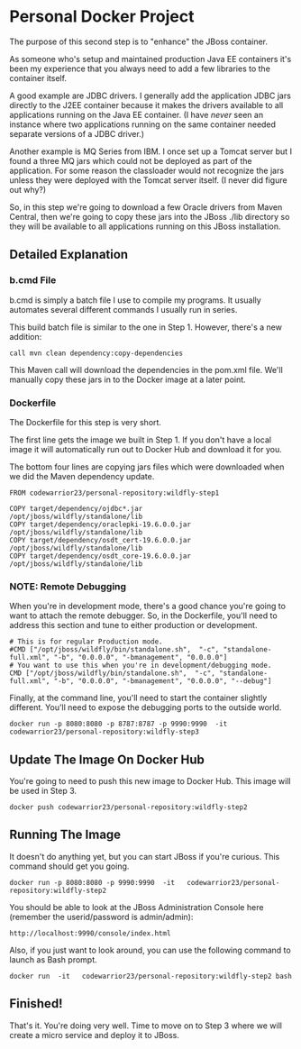 # Personal Docker Project

The purpose of this second step is to "enhance" the JBoss container.

As someone who's setup and maintained production Java EE containers it's been my experience that you always need to add a few libraries to the container itself.

A good example are JDBC drivers.  I generally add the application JDBC jars directly to the J2EE container because it makes the drivers available to all applications running on the Java EE container.  (I have *never* seen an instance where two applications running on the same container needed separate versions of a JDBC driver.)

Another example is MQ Series from IBM.  I once set up a Tomcat server but I found a three MQ jars which could not be deployed as part of the application.  For some reason the classloader would not recognize the jars unless they were deployed with the Tomcat server itself.  (I never did figure out why?)

So, in this step we're going to download a few Oracle drivers from Maven Central, then we're going to copy these jars into the JBoss ./lib directory so they will be available to all applications running on this JBoss installation.

## Detailed Explanation


###  b.cmd File
b.cmd is simply a batch file I use to compile my programs.  It usually automates several different commands I usually run in series.  

This build batch file is similar to the one in Step 1.  However, there's a new addition:

```text
call mvn clean dependency:copy-dependencies
```

This Maven call will download the dependencies in the pom.xml file.  We'll manually copy these jars in to the Docker image at a later point.


###  Dockerfile
The Dockerfile for this step is very short.

The first line gets the image we built in Step 1.  If you don't have a local image it will automatically run out to Docker Hub and download it for you.

The bottom four lines are copying jars files which were downloaded when we did the Maven dependency update.

```text
FROM codewarrior23/personal-repository:wildfly-step1

COPY target/dependency/ojdbc*.jar              /opt/jboss/wildfly/standalone/lib
COPY target/dependency/oraclepki-19.6.0.0.jar  /opt/jboss/wildfly/standalone/lib
COPY target/dependency/osdt_cert-19.6.0.0.jar  /opt/jboss/wildfly/standalone/lib
COPY target/dependency/osdt_core-19.6.0.0.jar  /opt/jboss/wildfly/standalone/lib
```

###  NOTE:  Remote Debugging

When you're in development mode, there's a good chance you're going to want to attach the 
remote debugger.  So, in the Dockerfile, you'll need to address this section and tune to
either production or development.

```text
# This is for regular Production mode.
#CMD ["/opt/jboss/wildfly/bin/standalone.sh",  "-c", "standalone-full.xml", "-b", "0.0.0.0", "-bmanagement", "0.0.0.0"]
# You want to use this when you're in development/debugging mode.
CMD ["/opt/jboss/wildfly/bin/standalone.sh",  "-c", "standalone-full.xml", "-b", "0.0.0.0", "-bmanagement", "0.0.0.0", "--debug"]
```

Finally, at the command line, you'll need to start the container slightly different.  You'll need to expose the debugging 
ports to the outside world.

```text
docker run -p 8080:8080 -p 8787:8787 -p 9990:9990  -it   codewarrior23/personal-repository:wildfly-step3
```

## Update The Image On Docker Hub
You're going to need to push this new image to Docker Hub.  This image will be used in Step 3.

```text
docker push codewarrior23/personal-repository:wildfly-step2
```

## Running The Image
It doesn't do anything yet, but you can start JBoss if you're curious.  This command should get you going.

```text
docker run -p 8080:8080 -p 9990:9990  -it   codewarrior23/personal-repository:wildfly-step2
```

You should be able to look at the JBoss Administration Console here (remember the userid/password is admin/admin):

```text
http://localhost:9990/console/index.html
```

Also, if you just want to look around, you can use the following command to launch
as Bash prompt.  

```text
docker run  -it   codewarrior23/personal-repository:wildfly-step2 bash
```

## Finished!
That's it.  You're doing very well.  Time to move on to Step 3 where we will create
a micro service and deploy it to JBoss.
